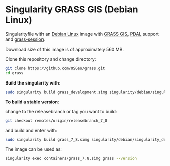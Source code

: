 # Singularity GRASS GIS (Debian Linux)

Singularityfile with an [Debian Linux](https://www.debian.org/) image with
[GRASS GIS](https://grass.osgeo.org/), [PDAL](https://pdal.io) support and
[grass-session](https://github.com/zarch/grass-session/).

Download size of this image is of approximately 560 MB.

Clone this repository and change directory:

```bash
git clone https://github.com/OSGeo/grass.git
cd grass
```

__Build the singularity with__:

```bash
sudo singularity build grass_development.simg singularity/debian/singularity_debian
```

__To build a stable version__:

change to the releasebranch or tag you want to build:

```bash
git checkout remotes/origin/releasebranch_7_8
```

and build and enter with:

```bash
sudo singularity build grass_7_8.simg singularity/debian/singularity_debian
```

The image can be used as:

```bash
singularity exec containers/grass_7.8.simg grass --version
```
